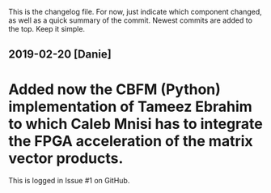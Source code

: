This is the changelog file. For now, just indicate which component changed, as well as a quick summary of the commit.
Newest commits are added to the top. Keep it simple.

## 2019-02-20 [Danie]
# Added now the CBFM (Python) implementation of Tameez Ebrahim to which Caleb Mnisi has to integrate the FPGA acceleration of the matrix vector products.
  This is logged in Issue #1 on GitHub.
